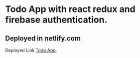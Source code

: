 # Todo App with react redux and firebase authentication.
## Deployed in netlify.com

Deployed Link [Todo App](https://blu-labs-assignment.netlify.app/).

